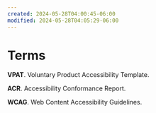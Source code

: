 ```yaml
---
created: 2024-05-28T04:00:45-06:00
modified: 2024-05-28T04:05:29-06:00
---
```


# Terms

**VPAT**. Voluntary Product Accessibility Template.

**ACR**. Accessibility Conformance Report.

**WCAG**. Web Content Accessibility Guidelines.
